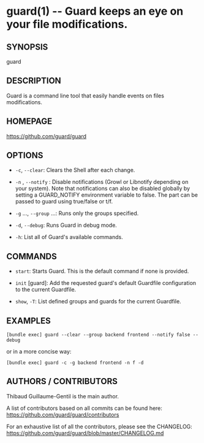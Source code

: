 guard(1) -- Guard keeps an eye on your file modifications.
========================================================

## SYNOPSIS

guard <command> <options>

## DESCRIPTION

Guard is a command line tool that easily handle events on files modifications.

## HOMEPAGE

https://github.com/guard/guard

## OPTIONS

* `-c`, `--clear`:
  Clears the Shell after each change.

* `-n` <flag>, `--notify` <flag>:
  Disable notifications (Growl or Libnotify depending on your system).
  Note that notifications can also be disabled globally by setting a GUARD_NOTIFY environment variable to false.
  The <flag> part can be passed to guard using true/false or t/f.

* `-g` <group> ..., `--group` <group> ...:
  Runs only the groups specified.

* `-d`, `--debug`:
  Runs Guard in debug mode.

* `-h`:
  List all of Guard's available commands.

## COMMANDS

* `start`:
  Starts Guard. This is the default command if none is provided.

* `init` [guard]:
  Add the requested guard's default Guardfile configuration to the current Guardfile.

* `show`, `-T`:
  List defined groups and guards for the current Guardfile.

## EXAMPLES

`[bundle exec] guard --clear --group backend frontend --notify false --debug`

or in a more concise way:

`[bundle exec] guard -c -g backend frontend -n f -d`

## AUTHORS / CONTRIBUTORS

Thibaud Guillaume-Gentil is the main author.

A list of contributors based on all commits can be found here:
https://github.com/guard/guard/contributors

For an exhaustive list of all the contributors, please see the CHANGELOG:
https://github.com/guard/guard/blob/master/CHANGELOG.md
